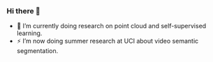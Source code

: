 ### Hi there 👋

<!--
**QuLiao1117/QuLiao1117** is a ✨ _special_ ✨ repository because its `README.md` (this file) appears on your GitHub profile.

Here are some ideas to get you started:


- 🤔 I’m looking for help with ...
- 💬 Ask me about ...
- 📫 How to reach me: ...
- 😄 Pronouns: ...
- ⚡ Fun fact: ...
- 👯 
-->
- 🔭 I’m currently doing research on point cloud and self-supervised learning.
- ⚡ I’m now doing summer research at UCI about video semantic segmentation.

